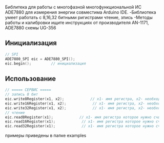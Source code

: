 Библитека для работы  с многофазной многофункциональной ИС ADE7880 для измерения энергии совместима Arduino IDE.
-Библиотека умеет работать с 8,16,32 битными ригистрами чтение, зпись 
-Методы работы и калибровки ищите инструкциях от производителя  AN-1171, ADE7880 схемы UG-356
<a id="init"></a>
## Инициализация
```cpp
// SPI
ADE7880_SPI eic = ADE7880_SPI();
eic.begin();         // инициализация
```
<a id="usage"></a>
## Использование
```cpp
// ===== СЕРВИС =====
// запись 8 бит
eic.write8Register(x1, x2);            // x1- имя регистра, х2- необходимое значение в HEX для записи калибровки и т.д
eic.write16Register(x1, x2);            // x1- имя регистра, х2- необходимое значение в HEX для записи калибровки и т.д
eic.write32Register(x1, x2);            // x1- имя регистра, х2- необходимое значение в HEX для записи калибровки и т.д
// чтение
eic.read8Register(x1);            // x1- имя регистра которое нужно считать
eic.read16Register(x1);            // x1- имя регистра которое нужно считать
eic.read32Register(x1);            // x1- имя регистра которое нужно считать

```
примеры приведены в папке examples
